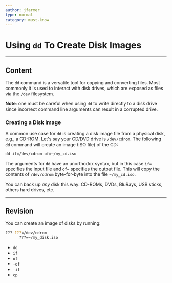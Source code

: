 ```yaml
---
author: jfarmer
type: normal
category: must-know
---
```


# Using `dd` To Create Disk Images


---

## Content

The `dd` command is a versatile tool for copying and converting files.  Most commonly it is used to interact with disk drives, which are exposed as files via the `/dev` filesystem.

**Note**: one must be careful when using `dd` to write directly to a disk drive since incorrect command line arguments can result in a corrupted drive.

### Creating a Disk Image

A common use case for `dd` is creating a disk image file from a physical disk, e.g., a CD-ROM.  Let's say your CD/DVD drive is `/dev/cdrom`.  The following `dd` command will create an image (ISO file) of the CD:

```plain-text
dd if=/dev/cdrom of=~/my_cd.iso
```

The arguments for `dd` have an unorthodox syntax, but in this case `if=` specifies the input file and `of=` specifies the output file.  This will copy the contents of `/dev/cdrom` byte-for-byte into the file `~/my_cd.iso`.

You can back up *any* disk this way: CD-ROMs, DVDs, BluRays, USB sticks, others hard drives, etc.


---

## Revision

You can create an image of disks by running:

```bash
??? ???=/dev/cdrom 
      ???=~/my_disk.iso
```

- `dd`
- `if`
- `of`
- `-of`
- `-if`
- `cp`
 

